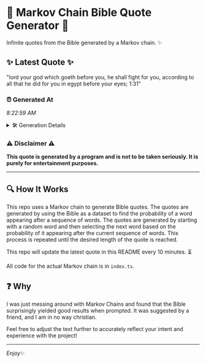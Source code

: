 # 📖 Markov Chain Bible Quote Generator 📖

Infinite quotes from the Bible generated by a Markov chain. ✨

## ✨ Latest Quote ✨
"lord your god which goeth before you, he shall fight for you, according to all that he did for you in egypt before your eyes; 1:31"

### ⏰ Generated At
*8:22:59 AM*

<details>
    <summary>🛠️ Generation Details</summary>
    <p>
        <strong>🌱 Seed:</strong> lord<br>
        <strong>🔄 Iterations:</strong> 25<br>
        <strong>📜 Context History:</strong><br>[ lord ]: your<br>[ lord, your ]: god<br>[ lord, your, god ]: which<br>[ lord, your, god, which ]: goeth<br>[ lord, your, god, which, goeth ]: before<br>[ lord, your, god, which, goeth, before ]: you,<br>[ your, god, which, goeth, before, you, ]: he<br>[ god, which, goeth, before, you,, he ]: shall<br>[ which, goeth, before, you,, he, shall ]: fight<br>[ goeth, before, you,, he, shall, fight ]: for<br>[ before, you,, he, shall, fight, for ]: you,<br>[ you,, he, shall, fight, for, you, ]: according<br>[ he, shall, fight, for, you,, according ]: to<br>[ shall, fight, for, you,, according, to ]: all<br>[ fight, for, you,, according, to, all ]: that<br>[ for, you,, according, to, all, that ]: he<br>[ you,, according, to, all, that, he ]: did<br>[ according, to, all, that, he, did ]: for<br>[ to, all, that, he, did, for ]: you<br>[ all, that, he, did, for, you ]: in<br>[ that, he, did, for, you, in ]: egypt<br>[ he, did, for, you, in, egypt ]: before<br>[ did, for, you, in, egypt, before ]: your<br>[ for, you, in, egypt, before, your ]: eyes;<br>[ you, in, egypt, before, your, eyes; ]: 1:31<br>
    </p>
</details>

### ⚠️ Disclaimer ⚠️
**This quote is generated by a program and is not to be taken seriously. It is purely for entertainment purposes.**

---

## 🔍 How It Works

This repo uses a Markov chain to generate Bible quotes. The quotes are generated by using the Bible as a dataset to find the probability of a word appearing after a sequence of words. The quotes are generated by starting with a random word and then selecting the next word based on the probability of it appearing after the current sequence of words. This process is repeated until the desired length of the quote is reached.

This repo will update the latest quote in this README every 10 minutes. ⏳

All code for the actual Markov chain is in `index.ts`.

## ❓ Why

I was just messing around with Markov Chains and found that the Bible surprisingly yielded good results when prompted. 
It was suggested by a friend, and I am in no way christian.

Feel free to adjust the text further to accurately reflect your intent and experience with the project!

---

*Enjoy*✨
